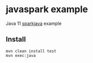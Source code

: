 # javaspark example

Java 11 [sparkjava](https://sparkjava.com/) example

## Install

```
mvn clean install test
mvn exec:java
```
